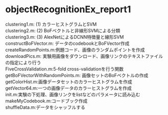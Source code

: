 # objectRecognitionEx_report1

clustering1.m: (1) カラーヒストグラムとSVM <br>
clustering2.m: (2) BoFベクトルと非線形SVMによる分類 <br>
clustering3.m: (3) AlexNetによるDCNN特徴量と線形SVM <br>
constructBoFVector.m: データのcodebookとBoFVector作成<br> 
createRandomPoints.m:例題コード、画像のランダムポイントを作成 <br>
downloadPics.m: 実験用画像をダウンロード、画像リンクのテキストファイルの指定により行う<br>
FiveCrossValidation.m:5-fold cross-validationを行う関数<br>
getBoFVectorWithRandomPoints.m: 画像セットのBoFベクトルの作成<br>
getColorHist.m:画像データセットのカラーヒストグラムを作成<br>
getVector64.m:一つの画像データのカラーヒストグラムを作成<br>
init.m:実験の下処理、画像リンクをlistなどのパラメータに読み込む<br>
makeMyCodebook.m:コードブック作成<br>
shuffleData.m:データをシャッフルする<br>
